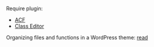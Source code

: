Require plugin:
- [ACF](https://vi.wordpress.org/plugins/advanced-custom-fields/) 
- [Class Editor](https://vi.wordpress.org/plugins/classic-editor/)

Organizing files and functions in a WordPress theme: [read](https://florianbrinkmann.com/en/organizing-files-functions-wordpress-theme-4190/)